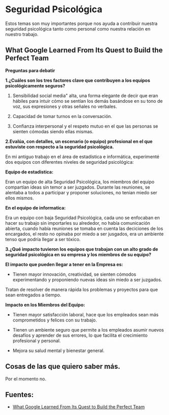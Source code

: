 # Seguridad Psicológica

Estos temas son muy importantes porque nos ayuda a contribuir nuestra seguridad psicológica tanto como personal como nuestra relación en nuestro trabajo.

## What Google Learned From Its Quest to Build the Perfect Team

**Preguntas para debatir**

**1.¿Cuáles son los tres factores clave que contribuyen a los equipos psicológicamente seguros?**

1. Sensibilidad social media" alta, una forma elegante de decir que eran hábiles para intuir cómo se sentían los demás basándose en su tono de voz, 
sus expresiones y otras señales no verbales.

2.  Capacidad de tomar turnos en la conversación. 

3. Confianza interpersonal y el respeto mutuo en el que las personas se sienten cómodas siendo ellas mismas.

**2.Evalúa, con detalles, un escenario (o equipo) profesional en el que estuviste con respecto a la seguridad psicológica.**

En mi antiguo trabajo en el área de estadística e informática, experimenté dos equipos con diferentes niveles de seguridad psicológica:

**Equipo de estadistica:**

Eran un equipo de alta Seguridad Psicológica, los miembros del equipo compartían ideas sin temor a ser juzgados. Durante las reuniones, se alentaba a todos a participar y proponer soluciones, no tenian miedo ser ellos mismos.

**En el equipo de informatica:**

Era un equipo con baja Seguridad Psicológica, cada uno se enfocaban en hacer su trabajo sin importarles su alrededor, no había comunicación abierta, cuando había reuniones se tomaba en cuenta las deciciones de los encargados, el resto no opinaba por miedo a ser jusgados, era un ambiente tenso que podría llegar a ser tóxico.

**3.¿Qué impacto tuvieron los equipos que trabajan con un alto grado de seguridad psicológica en su empresa y los miembros de su equipo?**

**El impacto que pueden llegar a tener en la Empresa es:**

+ Tienen mayor innovación, creatividad, se sienten cómodos experimentando y proponiendo nuevas ideas sin miedo a ser juzgados.

Tratan de resolver de manera rápida los problemas y proyectos para que sean entregados a tiempo.

**Impacto en los Miembros del Equipo:**

+ Tienen mayor satisfacción laboral, hace que los empleados sean más comprometidos y felices con su trabajo.

+ Tienen un ambiente seguro que permite a los empleados asumir nuevos desafíos y aprender de sus errores, lo que facilita el crecimiento profesional y personal.

+ Mejora su salud mental y bienestar general.

## Cosas de las que quiero saber más.

Por el momento no.

## Fuentes: 

+ [What Google Learned From Its Quest to Build the Perfect Team](https://web.archive.org/web/20221125192300/https://www.nytimes.com/2016/02/28/magazine/what-google-learned-from-its-quest-to-build-the-perfect-team.html)
